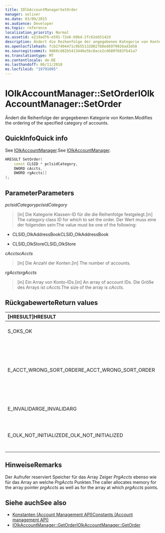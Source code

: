 ```yaml
---
title: IOlkAccountManagerSetOrder
manager: soliver
ms.date: 03/09/2015
ms.audience: Developer
ms.topic: reference
localization_priority: Normal
ms.assetid: e219adf6-e591-72e6-b9bd-2fc62eb5142d
description: Ändert die Reihenfolge der angegebenen Kategorie von Konten.
ms.openlocfilehash: fcb27404471c9b551320027b0ed6979926ad3d58
ms.sourcegitcommit: 9d60cd82b5413446e5bc8ace2cd689f683fb41a7
ms.translationtype: MT
ms.contentlocale: de-DE
ms.lasthandoff: 06/11/2018
ms.locfileid: "19791095"
---
```

# <a name="iolkaccountmanagersetorder"></a><span data-ttu-id="d2d50-103">IOlkAccountManager::SetOrder</span><span class="sxs-lookup"><span data-stu-id="d2d50-103">IOlkAccountManager::SetOrder</span></span>

<span data-ttu-id="d2d50-104">Ändert die Reihenfolge der angegebenen Kategorie von Konten.</span><span class="sxs-lookup"><span data-stu-id="d2d50-104">Modifies the ordering of the specified category of accounts.</span></span>
  
## <a name="quick-info"></a><span data-ttu-id="d2d50-105">QuickInfo</span><span class="sxs-lookup"><span data-stu-id="d2d50-105">Quick info</span></span>

<span data-ttu-id="d2d50-106">See [IOlkAccountManager](iolkaccountmanager.md).</span><span class="sxs-lookup"><span data-stu-id="d2d50-106">See [IOlkAccountManager](iolkaccountmanager.md).</span></span>
  
```cpp
HRESULT SetOrder(
    const CLSID * pclsidCategory,
    DWORD cAccts,
    DWORD rgAccts[]
);

```

## <a name="parameters"></a><span data-ttu-id="d2d50-107">Parameter</span><span class="sxs-lookup"><span data-stu-id="d2d50-107">Parameters</span></span>

<span data-ttu-id="d2d50-108">_pclsidCategory_</span><span class="sxs-lookup"><span data-stu-id="d2d50-108">_pclsidCategory_</span></span>
  
> <span data-ttu-id="d2d50-109">[in] Die Kategorie Klassen-ID für die die Reihenfolge festgelegt.</span><span class="sxs-lookup"><span data-stu-id="d2d50-109">[in] The category class ID for which to set the order.</span></span> <span data-ttu-id="d2d50-110">Der Wert muss eine der folgenden sein:</span><span class="sxs-lookup"><span data-stu-id="d2d50-110">The value must be one of the following:</span></span>
    
   - <span data-ttu-id="d2d50-111">CLSID_OlkAddressBook</span><span class="sxs-lookup"><span data-stu-id="d2d50-111">CLSID_OlkAddressBook</span></span>
    
   - <span data-ttu-id="d2d50-112">CLSID_OlkStore</span><span class="sxs-lookup"><span data-stu-id="d2d50-112">CLSID_OlkStore</span></span>
    
<span data-ttu-id="d2d50-113">_cAccts_</span><span class="sxs-lookup"><span data-stu-id="d2d50-113">_cAccts_</span></span>
  
> <span data-ttu-id="d2d50-114">[in] Die Anzahl der Konten.</span><span class="sxs-lookup"><span data-stu-id="d2d50-114">[in] The number of accounts.</span></span>
    
<span data-ttu-id="d2d50-115">_rgAccts_</span><span class="sxs-lookup"><span data-stu-id="d2d50-115">_rgAccts_</span></span>
  
> <span data-ttu-id="d2d50-116">[in] Ein Array von Konto-IDs.</span><span class="sxs-lookup"><span data-stu-id="d2d50-116">[in] An array of account IDs.</span></span> <span data-ttu-id="d2d50-117">Die Größe des Arrays ist _cAccts_.</span><span class="sxs-lookup"><span data-stu-id="d2d50-117">The size of the array is  _cAccts_.</span></span>
    
## <a name="return-values"></a><span data-ttu-id="d2d50-118">Rückgabewerte</span><span class="sxs-lookup"><span data-stu-id="d2d50-118">Return values</span></span>

|<span data-ttu-id="d2d50-119">**[HRESULT]**</span><span class="sxs-lookup"><span data-stu-id="d2d50-119">**HRESULT**</span></span>|<span data-ttu-id="d2d50-120">**Beschreibung**</span><span class="sxs-lookup"><span data-stu-id="d2d50-120">**Description**</span></span>|
|:-----|:-----|
|<span data-ttu-id="d2d50-121">S_OK</span><span class="sxs-lookup"><span data-stu-id="d2d50-121">S_OK</span></span>  <br/> |<span data-ttu-id="d2d50-122">Der Aufruf war erfolgreich.</span><span class="sxs-lookup"><span data-stu-id="d2d50-122">The call succeeded.</span></span>  <br/> |
|<span data-ttu-id="d2d50-123">E_ACCT_WRONG_SORT_ORDER</span><span class="sxs-lookup"><span data-stu-id="d2d50-123">E_ACCT_WRONG_SORT_ORDER</span></span>  <br/> |<span data-ttu-id="d2d50-124">Der Sortierreihenfolge bei neuer verfügt über eine unterschiedliche Anzahl von Konten als die alte Sortierreihenfolge.</span><span class="sxs-lookup"><span data-stu-id="d2d50-124">The new sort order has a different number of accounts than the old sort order.</span></span>  <br/> |
|<span data-ttu-id="d2d50-125">E_INVALIDARG</span><span class="sxs-lookup"><span data-stu-id="d2d50-125">E_INVALIDARG</span></span>  <br/> |<span data-ttu-id="d2d50-126">Mindestens ein Argument ist ungültig.</span><span class="sxs-lookup"><span data-stu-id="d2d50-126">One or more arguments are invalid.</span></span>  <br/> |
|<span data-ttu-id="d2d50-127">E_OLK_NOT_INITIALIZED</span><span class="sxs-lookup"><span data-stu-id="d2d50-127">E_OLK_NOT_INITIALIZED</span></span>  <br/> |<span data-ttu-id="d2d50-128">Konto-Manager wurde nicht für die Verwendung initialisiert.</span><span class="sxs-lookup"><span data-stu-id="d2d50-128">The account manager has not been initialized for use.</span></span>  <br/> |
   
## <a name="remarks"></a><span data-ttu-id="d2d50-129">Hinweise</span><span class="sxs-lookup"><span data-stu-id="d2d50-129">Remarks</span></span>

<span data-ttu-id="d2d50-130">Der Aufrufer reserviert Speicher für das Array Zeiger _PrgAccts_ ebenso wie für das Array an welche _PrgAccts_ Punkten.</span><span class="sxs-lookup"><span data-stu-id="d2d50-130">The caller allocates memory for the array pointer  _prgAccts_ as well as for the array at which  _prgAccts_ points.</span></span> 
  
## <a name="see-also"></a><span data-ttu-id="d2d50-131">Siehe auch</span><span class="sxs-lookup"><span data-stu-id="d2d50-131">See also</span></span>

- [<span data-ttu-id="d2d50-132">Konstanten (Account Management API)</span><span class="sxs-lookup"><span data-stu-id="d2d50-132">Constants (Account management API)</span></span>](constants-account-management-api.md)  
- [<span data-ttu-id="d2d50-133">IOlkAccountManager::GetOrder</span><span class="sxs-lookup"><span data-stu-id="d2d50-133">IOlkAccountManager::GetOrder</span></span>](iolkaccountmanager-getorder.md)

